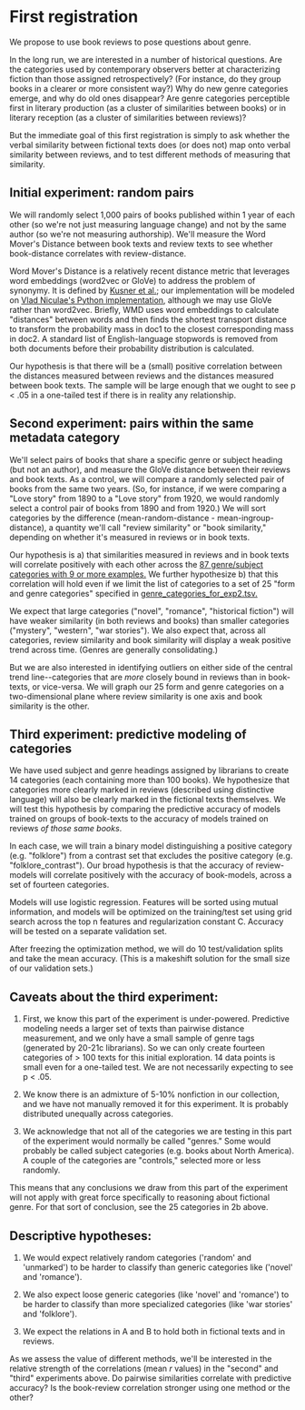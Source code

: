 First registration
==================

We propose to use book reviews to pose questions about genre.

In the long run, we are interested in a number of historical questions. Are the categories used by contemporary observers better at characterizing fiction than those assigned retrospectively? (For instance, do they group books in a clearer or more consistent way?) Why do new genre categories emerge, and why do old ones disappear? Are genre categories perceptible first in literary production (as a cluster of similarities between books) or in literary reception (as a cluster of similarities between reviews)?

But the immediate goal of this first registration is simply to ask whether the verbal similarity between fictional texts does (or does not) map onto verbal similarity between reviews, and to test different methods of measuring that similarity.

Initial experiment: random pairs
-----------------------------------

We will randomly select 1,000 pairs of books published within 1 year of each other (so we're not just measuring language change) and not by the same author (so we're not measuring authorship). We'll measure the Word Mover's Distance between book texts and review texts to see whether book-distance correlates with review-distance.

Word Mover's Distance is a relatively recent distance metric that leverages word embeddings (word2vec or GloVe) to address the problem of synonymy. It is defined by [Kusner et al.](http://proceedings.mlr.press/v37/kusnerb15.pdf); our implementation will be modeled on [Vlad Niculae's Python implementation](https://vene.ro/blog/word-movers-distance-in-python.html), although we may use GloVe rather than word2vec. Briefly, WMD uses word embeddings to calculate "distances" between words and then finds the shortest transport distance to transform the probability mass in doc1 to the closest corresponding mass in doc2. A standard list of English-language stopwords is removed from both documents before their probability distribution is calculated.

Our hypothesis is that there will be a (small) positive correlation between the distances measured between reviews and the distances measured between book texts. The sample will be large enough that we ought to see p < .05 in a one-tailed test if there is in reality any relationship.

Second experiment: pairs within the same metadata category
-------------------------------------------------------------

We'll select pairs of books that share a specific genre or subject heading (but not an author), and measure the GloVe distance between their reviews and book texts. As a control, we will compare a randomly selected pair of books from the same two years. (So, for instance, if we were comparing a "Love story" from 1890 to a "Love story" from 1920, we would randomly select a control pair of books from 1890 and from 1920.) We will sort categories by the difference (mean-random-distance - mean-ingroup-distance), a quantity we'll call "review similarity" or "book similarity," depending on whether it's measured in reviews or in book texts.

Our hypothesis is a) that similarities measured in reviews and in book texts will correlate positively with each other across the [87 genre/subject categories with 9 or more examples.](https://github.com/tedunderwood/reviews/blob/master/bpo/corexperiment/meta/common_book_genres.tsv) We further hypothesize b) that this correlation will hold even if we limit the list of categories to a set of 25 "form and genre categories" specified in [genre_categories_for_exp2.tsv.](https://github.com/tedunderwood/reviews/blob/master/bpo/corexperiment/meta/genre_categories_for_exp2.tsv)

We expect that large categories ("novel", "romance", "historical fiction") will have weaker similarity (in both reviews and books) than smaller categories ("mystery", "western", "war stories"). We also expect that, across all categories, review similarity and book similarity will display a weak positive trend across time. (Genres are generally consolidating.)

But we are also interested in identifying outliers on either side of the central trend line--categories that are *more* closely bound in reviews than in book-texts, or vice-versa. We will graph our 25 form and genre categories on a two-dimensional plane where review similarity is one axis and book similarity is the other.

Third experiment: predictive modeling of categories
------------------------------------------------------

We have used subject and genre headings assigned by librarians to create 14 categories (each containing more than 100 books). We hypothesize that categories more clearly marked in reviews (described using distinctive language) will also be clearly marked in the fictional texts themselves. We will test this hypothesis by comparing the predictive accuracy of models trained on groups of book-texts to the accuracy of models trained on reviews *of those same books*.

In each case, we will train a binary model distinguishing a positive category (e.g. "folklore") from a contrast set that excludes the positive category (e.g. "folklore_contrast"). Our broad hypothesis is that the accuracy of review-models will correlate positively with the accuracy of book-models, across a set of fourteen categories.

Models will use logistic regression. Features will be sorted using mutual information, and models will be optimized on the training/test set using grid search across the top n features and regularization constant C. Accuracy will be tested on a separate validation set.

After freezing the optimization method, we will do 10 test/validation splits and take the mean accuracy. (This is a makeshift solution for the small size of our validation sets.)

Caveats about the third experiment:
-----------------------------------

1. First, we know this part of the experiment is under-powered. Predictive modeling needs a larger set of texts than pairwise distance measurement, and we only have a small sample of genre tags (generated by 20-21c librarians). So we can only create fourteen categories of > 100 texts for this initial exploration. 14 data points is small even for a one-tailed test. We are not necessarily expecting to see p < .05.

2. We know there is an admixture of 5-10% nonfiction in our collection, and we have not manually removed it for this experiment. It is probably distributed unequally across categories.

3. We acknowledge that not all of the categories we are testing in this part of the experiment would normally be called "genres." Some would probably be called subject categories (e.g. books about North America). A couple of the categories are "controls," selected more or less randomly.

This means that any conclusions we draw from this part of the experiment will not apply with great force specifically to reasoning about fictional genre. For that sort of conclusion, see the 25 categories in 2b above.

Descriptive hypotheses:
-----------------------

 1. We would expect relatively random categories ('random' and 'unmarked') to be harder to classify than generic categories like ('novel' and 'romance').

 2. We also expect loose generic categories (like 'novel' and 'romance') to be harder to classify than more specialized categories (like 'war stories' and 'folklore').

 3. We expect the relations in A and B to hold both in fictional texts and in reviews.

 As we assess the value of different methods, we'll be interested in the relative strength of the correlations (mean *r* values) in the "second" and "third" experiments above. Do pairwise similarities correlate with predictive accuracy? Is the book-review correlation stronger using one method or the other?
